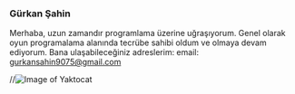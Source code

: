 ### Gürkan Şahin
Merhaba, uzun zamandır programlama üzerine uğraşıyorum. Genel olarak oyun programalama alanında tecrübe sahibi oldum ve olmaya devam ediyorum.
Bana ulaşabileceğiniz adreslerim:
email: gurkansahin9075@gmail.com

//![Image of Yaktocat](https://cdn.discordapp.com/attachments/623592151829184552/756854264533483580/Nextjs-Conf-Ticket.png)
